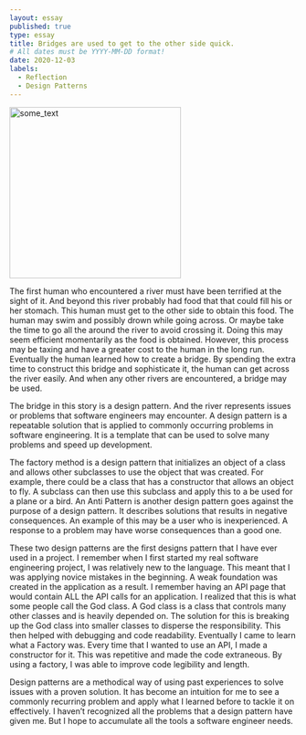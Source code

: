 ```yaml
---
layout: essay
published: true
type: essay
title: Bridges are used to get to the other side quick.
# All dates must be YYYY-MM-DD format!
date: 2020-12-03
labels:
  - Reflection
  - Design Patterns
---
```


<img class="ui medium right floated rounded image" src="https://img.pngio.com/bridge-png-images-free-download-png-bridge-960_373.png" width="300" height="300" alt="some_text">

The first human who encountered a river must have been terrified at the sight of it. And beyond this river probably had food that that could fill his or her stomach. This human must get to the other side to obtain this food. The human may swim and possibly drown while going across. Or maybe take the time to go all the around the river to avoid crossing it. Doing this may seem efficient momentarily as the food is obtained. However, this process may be taxing and have a greater cost to the human in the long run. Eventually the human learned how to create a bridge. By spending the extra time to construct this bridge and sophisticate it, the human can get across the river easily. And when any other rivers are encountered, a bridge may be used.
<br>

 The bridge in this story is a design pattern. And the river represents issues or problems that software engineers may encounter. A design pattern is a repeatable solution that is applied to commonly occurring problems in software engineering. It is a template that can be used to solve many problems and speed up development.
<br>

The factory method is a design pattern that initializes an object of a class and allows other subclasses to use the object that was created. For example, there could be a class that has a constructor that allows an object to fly. A subclass can then use this subclass and apply this to a be used for a plane or a bird. An Anti Pattern is another design pattern goes against the purpose of a design pattern. It describes solutions that results in negative consequences. An example of this may be a user who is inexperienced. A response to a problem may have worse consequences than a good one.
<br>

These two design patterns are the first designs pattern that I have ever used in a project. I remember when I first started my real software engineering project, I was relatively new to the language. This meant that I was applying novice mistakes in the beginning. A weak foundation was created in the application as a result. I remember having an API page that would contain ALL the API calls for an application. I realized that this is what some people call the God class. A God class is a class that controls many other classes and is heavily depended on. The solution for this is breaking up the God class into smaller classes to disperse the responsibility. This then helped with debugging and code readability. Eventually I came to learn what a Factory was. Every time that I wanted to use an API, I made a constructor for it. This was repetitive and made the code extraneous. By using a factory, I was able to improve code legibility and length.
<br>

Design patterns are a methodical way of using past experiences to solve issues with a proven solution. It has become an intuition for me to see a commonly recurring problem and apply what I learned before to tackle it on effectively. I haven’t recognized all the problems that a design pattern have given me. But I hope to accumulate all the tools a software engineer needs. 
<br>




